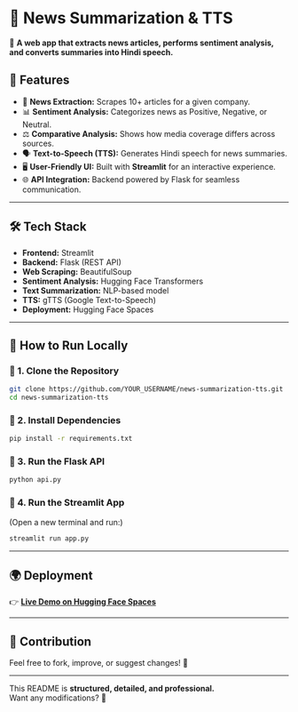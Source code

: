 
# **📰 News Summarization & TTS**  
🚀 **A web app that extracts news articles, performs sentiment analysis, and converts summaries into Hindi speech.**  

## **📌 Features**
- 🔎 **News Extraction:** Scrapes 10+ articles for a given company.  
- 📊 **Sentiment Analysis:** Categorizes news as Positive, Negative, or Neutral.  
- ⚖️ **Comparative Analysis:** Shows how media coverage differs across sources.  
- 🗣️ **Text-to-Speech (TTS):** Generates Hindi speech for news summaries.  
- 🖥️ **User-Friendly UI:** Built with **Streamlit** for an interactive experience.  
- 🌐 **API Integration:** Backend powered by Flask for seamless communication.  

---

## **🛠️ Tech Stack**
- **Frontend:** Streamlit  
- **Backend:** Flask (REST API)  
- **Web Scraping:** BeautifulSoup  
- **Sentiment Analysis:** Hugging Face Transformers  
- **Text Summarization:** NLP-based model  
- **TTS:** gTTS (Google Text-to-Speech)  
- **Deployment:** Hugging Face Spaces  

---

## **🚀 How to Run Locally**
### **🔹 1. Clone the Repository**
```sh
git clone https://github.com/YOUR_USERNAME/news-summarization-tts.git
cd news-summarization-tts
```

### **🔹 2. Install Dependencies**
```sh
pip install -r requirements.txt
```

### **🔹 3. Run the Flask API**
```sh
python api.py
```

### **🔹 4. Run the Streamlit App**
(Open a new terminal and run:)
```sh
streamlit run app.py
```

---

## **🌍 Deployment**
👉 **[Live Demo on Hugging Face Spaces](YOUR_DEPLOYMENT_LINK)**  

---

## **🤝 Contribution**
Feel free to fork, improve, or suggest changes! 🙌  

---

This README is **structured, detailed, and professional.**  
Want any modifications? 🚀
